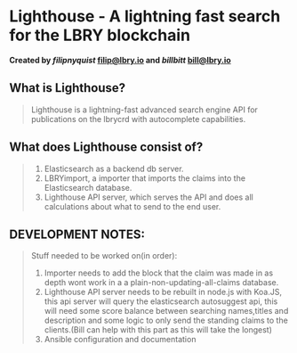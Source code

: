 # Lighthouse - A lightning fast search for the LBRY blockchain 
**Created by _filipnyquist_ <filip@lbry.io> and _billbitt_ <bill@lbry.io>**

## What is Lighthouse?
>Lighthouse is a lightning-fast advanced search engine API for publications on the lbrycrd with autocomplete capabilities.

## What does Lighthouse consist of?
>1. Elasticsearch as a backend db server.
>2. LBRYimport, a importer that imports the claims into the Elasticsearch database.
>3. Lighthouse API server, which serves the API and does all calculations about what to send to the end user. 

## DEVELOPMENT NOTES:
> Stuff needed to be worked on(in order):
>1. Importer needs to add the block that the claim was made in as depth wont work in a a plain-non-updating-all-claims database.
>2. Lighthouse API server needs to be rebuilt in node.js with Koa.JS, this api server will query the elasticsearch autosuggest api, this will need some score balance between searching names,titles and description and some logic to only send the standing claims to the clients.(Bill can help with this part as this will take the longest)
>3. Ansible configuration and documentation 
